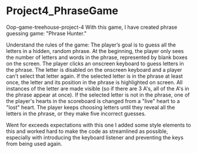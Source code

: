 # Project4_PhraseGame
 
Oop-game-treehouse-project-4
With this game, I have created phrase guessing game: "Phrase Hunter." 

Understand the rules of the game:
The player’s goal is to guess all the letters in a hidden, random phrase. At the beginning, the player only sees the number of letters and words in the phrase, represented by blank boxes on the screen.
The player clicks an onscreen keyboard to guess letters in the phrase.
The letter is disabled on the onscreen keyboard and a player can't select that letter again.
If the selected letter is in the phrase at least once, the letter and its position in the phrase is highlighted on screen. All instances of the letter are made visible (so if there are 3 A's, all of the A's in the phrase appear at once).
If the selected letter is not in the phrase, one of the player's hearts in the scoreboard is changed from a "live" heart to a "lost" heart.
The player keeps choosing letters until they reveal all the letters in the phrase, or they make five incorrect guesses.

Went for exceeds expectations with this one
I added some style elements to this and worked hard to make the code as streamlined as possible, especially with introducing the keyboard listener and preventing the keys from being used again. 
